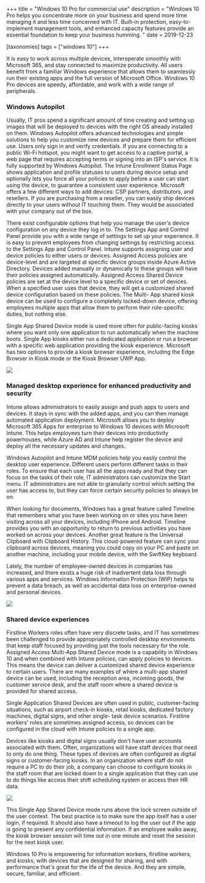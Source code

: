 +++
title = "Windows 10 Pro for commercial use"
description = "Windows 10 Pro helps you concentrate more on your business and spend more time managing it and less time concerned with IT. Built-in protection, easy-to-implement management tools, and enhanced capacity features provide an essential foundation to keep your business humming. "
date = 2019-12-23

[taxonomies]
tags = ["windows 10"]
+++

It is easy to work across multiple devices, interoperate smoothly with
Microsoft 365, and stay connected to maximize productivity. All users
benefit from a familiar Windows experience that allows them to
seamlessly run their existing apps and the full version of Microsoft
Office. Windows 10 Pro devices are speedy, affordable, and work with a
wide range of peripherals.

### Windows Autopilot

Usually, IT pros spend a significant amount of time creating and setting
up images that will be deployed to devices with the right OS already
installed on them. Windows Autopilot offers advanced technologies and
simple solutions to help you customize new devices and prepare them for
efficient use. Users only sign in and verify credentials. If you are
connecting to a public Wi-Fi hotspot, you might want to get access to a
captive portal, a web page that requires accepting terms or signing into
an ISP's service. It is fully supported by Windows Autopilot.
The Intune Enrollment Status Page shows application and profile statuses
to users during device setup and optionally lets you force all your
policies to apply before a user can start using the device, to guarantee
a consistent user experience. Microsoft offers a few different ways to
add devices: CSP partners, distributors, and resellers. If you
are purchasing from a reseller, you can easily ship devices directly to
your users without IT touching them. They would be associated with your
company out of the box.

There exist configurable options that help you manage the user's device
configuration on any device they log in to. The Settings App and Control
Panel provide you with a wide range of settings to set up your
experience. It is easy to prevent employees from changing settings by
restricting access to the Settings App and Control Panel. Intune
supports assigning user and device policies to either users or devices.
Assigned Access policies are device-level and are targeted at specific
device groups inside Azure Active Directory. Devices added manually or
dynamically to these groups will have their policies assigned
automatically. Assigned Access Shared Device policies are set at the
device level to a specific device or set of devices. When a specified
user uses that device, they will get a customized shared device
configuration based on these policies. The Multi- App shared kiosk
device can be used to configure a completely locked-down device,
offering employees multiple apps that allow them to perform their
role-specific duties, but nothing else.

Single App Shared Device mode is used more often for public-facing
kiosks where you want only one application to run automatically when the
machine boots. Single App kiosks either run a dedicated application or
run a browser with a specific web application providing the kiosk
experience. Microsoft has two options to provide a kiosk browser
experience, including the Edge Browser in Kiosk mode or the Kiosk Browser
UWP App.

![](https://o365hq.com/images/638.png)

### Managed desktop experience for enhanced productivity and security

Intune allows administrators to easily assign and push apps to users and
devices. It stays in sync with the added apps, and you can then manage
automated application deployment. Microsoft allows you to deploy Microsoft 365 Apps for enterprise to Windows 10 devices with Microsoft Intune. This helps
employees turn their devices into productivity powerhouses, while Azure
AD and Intune help register the device and deploy all the necessary
updates and changes.

Windows Autopilot and Intune MDM policies help you easily
control the desktop user experience. Different users perform different tasks
in their roles. To ensure that each user has all the apps ready and that
they can focus on the tasks of their role, IT administrators can
customize the Start menu. IT administrators are not able to granularly
control which setting the user has access to, but they can force certain
security policies to always be on.

When looking for documents, Windows has a great feature called Timeline
that remembers what you have been working on or sites you have been
visiting across all your devices, including iPhone and Android. Timeline
provides you with an opportunity to return to previous activities you
have worked on across your devices. Another great feature is the
Universal Clipboard with Clipboard History. This cloud-powered feature
can sync your clipboard across devices, meaning you could copy on your PC
and paste on another machine, including your mobile device, with the
SwiftKey keyboard.

Lately, the number of employee-owned devices in companies has
increased, and there exists a huge risk of inadvertent data loss through
various apps and services. Windows Information Protection (WIP)
helps to prevent a data breach, as well as accidental data loss on
enterprise-owned and personal devices.

![](https://o365hq.com/images/639.png)

### Shared device experiences

Firstline Workers roles often have very discrete tasks, and IT has
sometimes been challenged to provide appropriately controlled desktop
environments that keep staff focused by providing just the tools
necessary for the role. Assigned Access Multi-App Shared Device mode is
a capability in Windows 10 and when combined with Intune policies, can apply
policies to devices. This means the device can deliver a customized
shared device experience to certain users. There are many examples of
where a multi-app shared device can be used, including the reception area,
incoming goods, the customer service desk, and the staff room where a shared
device is provided for shared access.

Single Application Shared Devices are often used in public,
customer-facing situations, such as airport check-in kiosks, retail
kiosks, dedicated factory machines, digital signs, and other single-
task device scenarios. Firstline workers' roles are sometimes assigned
access, so devices can be configured in the cloud with Intune policies to a
single app.

Devices like kiosks and digital signs usually don't have user accounts
associated with them. Often, organizations will have staff devices that
need to only do one thing. These types of devices are often configured
as digital signs or customer-facing kiosks. In an organization where
staff do not require a PC to do their job, a company can choose to
configure kiosks in the staff room that are locked down to a single
application that they can use to do things like access their shift
scheduling system or access their HR data.

![](https://o365hq.com/images/640.png)

This Single App Shared Device mode runs above the lock screen outside of
the user context. The best practice is to make sure the app itself has a
user login, if required. It should also have a timeout to log the user
out if the app is going to present any confidential information. If an
employee walks away, the kiosk browser session will time out in one
minute and reset the session for the next kiosk user.

Windows 10 Pro is empowering for information workers, firstline workers,
and kiosks, with devices that are designed for sharing, and with performance
that's great for the life of the device. And they are simple, secure,
familiar, and efficient.
